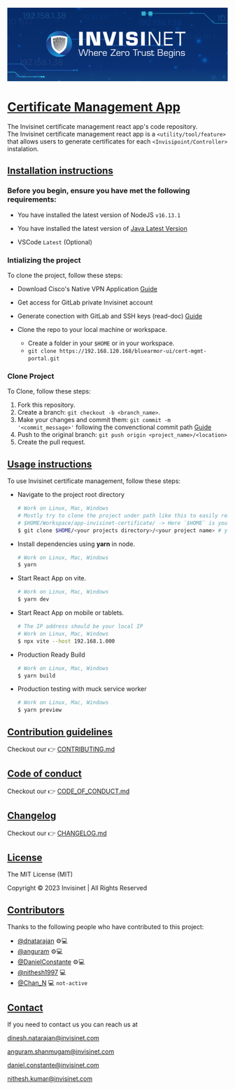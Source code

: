 ![image info](/src/assets/light-mode/readme-bg-image.png)

# [Certificate Management App](#)

The Invisinet certificate management react app's code repository.
<br>
The Invisinet certificate management react app is a `<utility/tool/feature>` that allows users to generate certificates for each `<Invisipoint/Controller>` instalation.

## [Installation instructions](#installation-instructions)

### Before you begin, ensure you have met the following requirements:

- You have installed the latest version of NodeJS `v16.13.1`

- You have installed the latest version of [Java Latest Version](https://www.oracle.com/java/technologies/downloads/)

- VSCode `Latest` (Optional)

### Intializing the project

To clone the project, follow these steps:

- Download Cisco's Native VPN Application [Guide](https://invisinet.atlassian.net/wiki/spaces/~63b700e3030d706ab0e638cd/pages/398360577/VPN+Client+Access)

- Get access for GitLab private Invisinet account

- Generate conection with GitLab and SSH keys (read-doc) [Guide](https://docs.gitlab.com/ee/user/ssh.html)

- Clone the repo to your local machine or workspace.

  - Create a folder in your `$HOME` or in your workspace.
  - `git clone https://192.168.120.168/bluearmor-ui/cert-mgmt-portal.git`

### Clone Project

To Clone, follow these steps:

1. Fork this repository.
2. Create a branch: `git checkout -b <branch_name>`.
3. Make your changes and commit them: `git commit -m '<commit_message>'` following the convenctional commit path [Guide](https://www.conventionalcommits.org/en/v1.0.0/)
4. Push to the original branch: `git push origin <project_name>/<location>`
5. Create the pull request.

## [Usage instructions](#usage-instructions)

To use Invisinet certificate management, follow these steps:

- Navigate to the project root directory

  ```BASH
  # Work on Linux, Mac, Windows
  # Mostly try to clone the project under path like this to easily remember
  # $HOME/Workspace/app-invisinet-certificate/ -> Here `$HOME` is your home directory like `John Doe/`
  $ git clone $HOME/<your projects directory>/<your project name> # you can give suitable name for the project
  ```

- Install dependencies using **yarn** in node.

  ```BASH
  # Work on Linux, Mac, Windows
  $ yarn
  ```

- Start React App on vite.

  ```BASH
  # Work on Linux, Mac, Windows
  $ yarn dev
  ```

- Start React App on mobile or tablets.

  ```BASH
  # The IP address should be your local IP
  # Work on Linux, Mac, Windows
  $ npx vite --host 192.168.1.000
  ```

- Production Ready Build

  ```BASH
  # Work on Linux, Mac, Windows
  $ yarn build
  ```

- Production testing with muck service worker

  ```BASH
  # Work on Linux, Mac, Windows
  $ yarn preview
  ```

## [Contribution guidelines](#contribution-guidelines)

Checkout our 👉 [CONTRIBUTING.md](/CONTRIBUTING.md)

## [Code of conduct](#code-of-conduct)

Checkout our 👉 [CODE_OF_CONDUCT.md](CODE_OF_CONDUCT.md)

## [Changelog](#changelog)

Checkout our 👉 [CHANGELOG.md](CHANGELOG.md)

## [License](#license)

The MIT License (MIT)

Copyright © 2023 Invisinet | All Rights Reserved

## [Contributors](#contributors)

Thanks to the following people who have contributed to this project:

- [@dnatarajan](https://192.168.120.168/dnatarajan) ⚙️💻
- [@anguram](https://192.168.120.168/anguram) ⚙️💻
- [@DanielConstante](https://192.168.120.168/DanielConstante) ⚙️💻
- [@nithesh1997](https://192.168.120.168/nithesh1997) 💻
- [@Chan_N](https://192.168.120.168/Chan_N) 💻 `not-active`

## [Contact](#contact)

If you need to contact us you can reach us at

[dinesh.natarajan@invisinet.com](mailto:dinesh.natarajan@invisinet.com)

[anguram.shanmugam@invisinet.com](mailto:anguram.shanmugam@invisinet.com)

[daniel.constante@invisinet.com](mailto:daniel.constante@invisinet.com)

[nithesh.kumar@invisinet.com](mailto:nithesh.kumar@invisinet.com)
